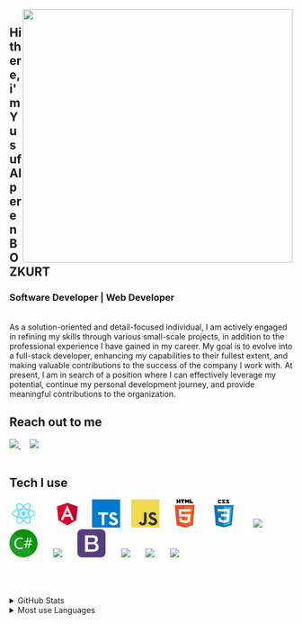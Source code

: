 <img src="https://i.giphy.com/media/bGgsc5mWoryfgKBx1u/giphy.webp" width="480" height="450" align='right'>


## Hi there, i'm Yusuf Alperen BOZKURT 

### Software Developer |  Web Developer
<br/>
As a solution-oriented and detail-focused individual, I am actively engaged in refining my skills through various small-scale projects, in addition to the professional experience I have gained in my career. My goal is to evolve into a full-stack developer, enhancing my capabilities to their fullest extent, and making valuable contributions to the success of the company I work with. At present, I am in search of a position where I can effectively leverage my potential, continue my personal development journey, and provide meaningful contributions to the organization.

## Reach out to me

<a href="https://www.linkedin.com/in/yalperenbozkurt/">
<img width='50'  src="https://user-images.githubusercontent.com/108146039/258777846-4d595ff5-d674-4f79-89eb-1d255efff235.svg"> 
</a>
&nbsp; &nbsp; 
<a href="https://www.instagram.com/yalperenbozkurt/">
<img width='50'  src="https://github.com/YAlperenBOZKURT/YAlperenBOZKURT/assets/108146039/3887bb2c-86e9-4370-89dc-7282fcc2a341"> 
</a>

<br/>
<br/>

## Tech I use

<img width='50'   src ='https://raw.githubusercontent.com/github/explore/80688e429a7d4ef2fca1e82350fe8e3517d3494d/topics/react/react.png'/> &nbsp; &nbsp; &nbsp;
<img width='50'  src ='https://raw.githubusercontent.com/github/explore/80688e429a7d4ef2fca1e82350fe8e3517d3494d/topics/angular/angular.png'/> &nbsp; &nbsp;
<img width='50'  src ='https://raw.githubusercontent.com/github/explore/80688e429a7d4ef2fca1e82350fe8e3517d3494d/topics/typescript/typescript.png'/> &nbsp; &nbsp; 
<img width='50'  src ='https://raw.githubusercontent.com/github/explore/80688e429a7d4ef2fca1e82350fe8e3517d3494d/topics/javascript/javascript.png'/> &nbsp; &nbsp; 
<img width='50'  src ='https://raw.githubusercontent.com/github/explore/80688e429a7d4ef2fca1e82350fe8e3517d3494d/topics/html/html.png'/> &nbsp; &nbsp; 
<img width='50'  src ='https://raw.githubusercontent.com/github/explore/80688e429a7d4ef2fca1e82350fe8e3517d3494d/topics/css/css.png'/> &nbsp; &nbsp; &nbsp;
<img width='50'  src ='https://avatars.githubusercontent.com/u/9141961?s=40&v=4'/> &nbsp; &nbsp; &nbsp;
<img width='50'  src ='https://raw.githubusercontent.com/github/explore/80688e429a7d4ef2fca1e82350fe8e3517d3494d/topics/csharp/csharp.png'/> &nbsp; &nbsp; &nbsp;
<img width='50'  src ='https://avatars.githubusercontent.com/u/67109815?s=40&v=4'/> &nbsp; &nbsp; &nbsp;
<img width='50'  src ='https://raw.githubusercontent.com/github/explore/80688e429a7d4ef2fca1e82350fe8e3517d3494d/topics/bootstrap/bootstrap.png'/> &nbsp; &nbsp; &nbsp;
<img width='50'  src ='https://github.com/YAlperenBOZKURT/YAlperenBOZKURT/assets/108146039/4666e1fa-b823-4ace-8301-3e7aa8c88bd8'/> &nbsp; &nbsp; &nbsp;
<img width='50'  src ='https://github.com/YAlperenBOZKURT/YAlperenBOZKURT/assets/108146039/a77198a5-88fa-45af-a430-cb2092e981d6'/> &nbsp; &nbsp; &nbsp;
<img width='50'  src ='https://github.com/YAlperenBOZKURT/YAlperenBOZKURT/assets/108146039/8d57c342-a7cd-4cbf-96dc-623291fbd033'/> &nbsp; &nbsp; &nbsp;




<br/>
<br/>
<br/>
<details>
<summary> GitHub Stats
</summary>
<img src='https://github-readme-stats.vercel.app/api?username=yalperenbozkurt&theme=merko'/>
</details>

<details>
<summary> Most use Languages
</summary>
<img src='https://github-readme-stats.vercel.app/api/top-langs/?username=yalperenbozkurt&layout=compact'/>
</details>





[Linkedin]:https://www.linkedin.com/in/yalperenbozkurt/
[instragram]:https://www.instagram.com/yalperenbozkurt/




